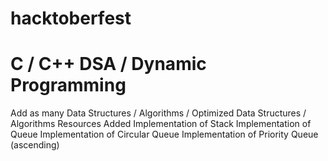 # hacktoberfest
# C / C++ DSA / Dynamic Programming 

Add as many Data Structures / Algorithms / Optimized Data Structures / Algorithms
Resources Added
Implementation of Stack
Implementation of Queue
Implementation of Circular Queue
Implementation of Priority Queue (ascending)

